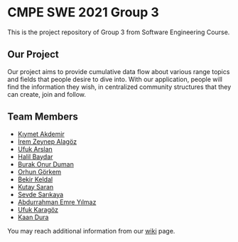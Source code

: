 # CMPE SWE 2021 Group 3
This is the project repository of Group 3 from Software Engineering Course. 

## Our Project
Our project aims to provide cumulative data flow about various range topics and fields that people desire to dive into. With our application, people will find the information they wish, in centralized community structures that they can create, join and follow.  

## Team Members
* [Kıymet Akdemir](https://github.com/bounswe/2021SpringGroup3/wiki/K%C4%B1ymet-Akdemir)
* [İrem Zeynep Alagöz](https://github.com/bounswe/2021SpringGroup3/wiki/%C4%B0rem-Zeynep-Alag%C3%B6z)
* [Ufuk Arslan](https://github.com/bounswe/2021SpringGroup3/wiki/Ufuk-Arslan)
* [Halil Baydar](https://github.com/bounswe/2021SpringGroup3/wiki/Halil-Baydar)
* [Burak Onur Duman](https://github.com/bounswe/2021SpringGroup3/wiki/Burak-Onur-Duman)
* [Orhun Görkem](https://github.com/bounswe/2021SpringGroup3/wiki/Orhun-G%C3%B6rkem)
* [Bekir Keldal](https://github.com/bounswe/2021SpringGroup3/wiki/Bekir-Keldal)
* [Kutay Saran](https://github.com/bounswe/2021SpringGroup3/wiki/Kutay-Saran)
* [Sevde Sarıkaya](https://github.com/bounswe/2021SpringGroup3/wiki/Sevde-Sar%C4%B1kaya)
* [Abdurrahman Emre Yılmaz](https://github.com/bounswe/2021SpringGroup3/wiki/Abdurrahman-Emre-Y%C4%B1lmaz)
* [Ufuk Karagöz](https://github.com/bounswe/2021SpringGroup3/wiki/Ufuk-Karag%C3%B6z)
* [Kaan Dura](https://github.com/bounswe/2021SpringGroup3/wiki/Kaan-Dura)

You may reach additional information from our [wiki](https://github.com/bounswe/2021SpringGroup3/wiki) page.
